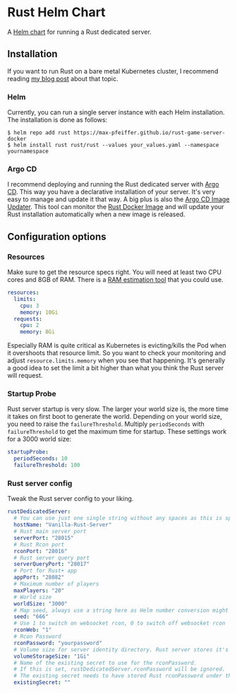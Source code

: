 # Rust Helm Chart
A [Helm chart](https://helm.sh/) for running a Rust dedicated server.

## Installation
If you want to run Rust on a bare metal Kubernetes cluster, I recommend reading
[my blog post](https://max-pfeiffer.github.io/blog/hosting-game-servers-on-bare-metal-kubernetes-with-kube-vip.html)
about that topic.

### Helm
Currently, you can run a single server instance with each Helm installation. The installation is done as follows:
```shell
$ helm repo add rust https://max-pfeiffer.github.io/rust-game-server-docker
$ helm install rust rust/rust --values your_values.yaml --namespace yournamespace 
```

### Argo CD
I recommend deploying and running the Rust dedicated server with [Argo CD](https://argoproj.github.io/cd/). This way
you have a declarative installation of your server. It's very easy to manage and update it that way.
A big plus is also the [Argo CD Image Updater](https://github.com/argoproj-labs/argocd-image-updater). This tool can
monitor the [Rust Docker Image](https://hub.docker.com/r/pfeiffermax/rust-game-server) and will update your Rust
installation automatically when a new image is released.

## Configuration options
### Resources
Make sure to get the resource specs right. You will need at least two CPU cores and 8GB of RAM. There is a [RAM
estimation tool](https://developer.valvesoftware.com/wiki/Rust_Dedicated_Server#System_Requirements) that you could use.
```yaml
resources:
  limits:
    cpu: 3
    memory: 10Gi
  requests:
    cpu: 2
    memory: 8Gi
```
Especially RAM is quite critical as Kubernetes is evicting/kills the Pod when it overshoots that resource limit. So
you want to check your monitoring and adjust `resource.limits.memory` when you see that happening. It's generally a
good idea to set the limit a bit higher than what you think the Rust server will request.

### Startup Probe
Rust server startup is very slow. The larger your world size is, the more time it takes on first boot to generate the
world. Depending on your world size, you need to raise the `failureThreshold`. Multiply `periodSeconds` with
`failureThreshold` to get the maximum time for startup. These settings work for a 3000 world size:
```yaml
startupProbe:
  periodSeconds: 10
  failureThreshold: 100
```

### Rust server config
Tweak the Rust server config to your liking. 
```yaml
rustDedicatedServer:
  # You can use just one single string without any spaces as this is specified as command line option.
  hostName: "Vanilla-Rust-Server"
  # Rust main server port
  serverPort: "28015"
  # Rust Rcon port
  rconPort: "28016"
  # Rust server query port
  serverQueryPort: "28017"
  # Port for Rust+ app
  appPort: "28082"
  # Maximum number of players
  maxPlayers: "20"
  # World size
  worldSize: "3000"
  # Map seed, always use a string here as Helm number conversion might produce incompatible strings.
  seed: "666"
  # Use 1 to switch on websocket rcon, 0 to switch off websocket rcon
  rconWeb: "1"
  # Rcon Password
  rconPassword: "yourpassword"
  # Volume size for server identity directory. Rust server stores it's config, saves and blueprints there
  volumeStorageSize: "1Gi"
  # Name of the existing secret to use for the rconPassword.
  # If this is set, rustDedicatedServer.rconPassword will be ignored.
  # The existing secret needs to have stored Rust rconPassword under the key rconPassword.
  existingSecret: ""
```